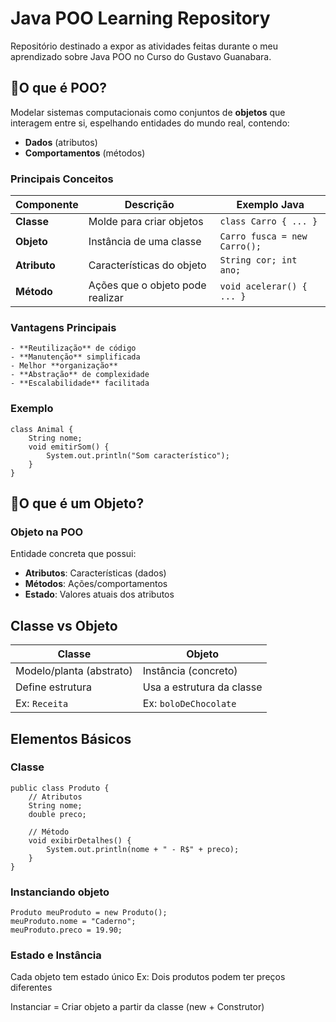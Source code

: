 # Java POO Learning Repository

Repositório destinado a expor as atividades feitas durante o meu aprendizado sobre Java POO no Curso do Gustavo Guanabara.

## 📌O que é POO?
Modelar sistemas computacionais como conjuntos de **objetos** que interagem entre si, espelhando entidades do mundo real, contendo:
- **Dados** (atributos)
- **Comportamentos** (métodos)

### Principais Conceitos

| **Componente** | Descrição                          | Exemplo Java                  |
|----------------|------------------------------------|-------------------------------|
| **Classe**     | Molde para criar objetos           | `class Carro { ... }`         |
| **Objeto**     | Instância de uma classe            | `Carro fusca = new Carro();`  |
| **Atributo**   | Características do objeto          | `String cor; int ano;`        |
| **Método**     | Ações que o objeto pode realizar   | `void acelerar() { ... }`     |

### Vantagens Principais
    - **Reutilização** de código
    - **Manutenção** simplificada
    - Melhor **organização**
    - **Abstração** de complexidade
    - **Escalabilidade** facilitada

### Exemplo
    class Animal {
        String nome;
        void emitirSom() {
            System.out.println("Som característico");
        }
    }


## 📌O que é um Objeto?

### **Objeto na POO**
Entidade concreta que possui:
- **Atributos**: Características (dados)
- **Métodos**: Ações/comportamentos
- **Estado**: Valores atuais dos atributos

## Classe vs Objeto
| **Classe**                 | **Objeto**                  |
|----------------------------|-----------------------------|
| Modelo/planta (abstrato)   | Instância (concreto)        |
| Define estrutura           | Usa a estrutura da classe   |
| Ex: `Receita`              | Ex: `boloDeChocolate`       |

## Elementos Básicos

### Classe
    public class Produto {
        // Atributos
        String nome;
        double preco;
        
        // Método
        void exibirDetalhes() {
            System.out.println(nome + " - R$" + preco);
        }
    }

### Instanciando objeto
    Produto meuProduto = new Produto();
    meuProduto.nome = "Caderno";
    meuProduto.preco = 19.90;

### Estado e Instância
Cada objeto tem estado único
Ex: Dois produtos podem ter preços diferentes

Instanciar = Criar objeto a partir da classe
(new + Construtor)